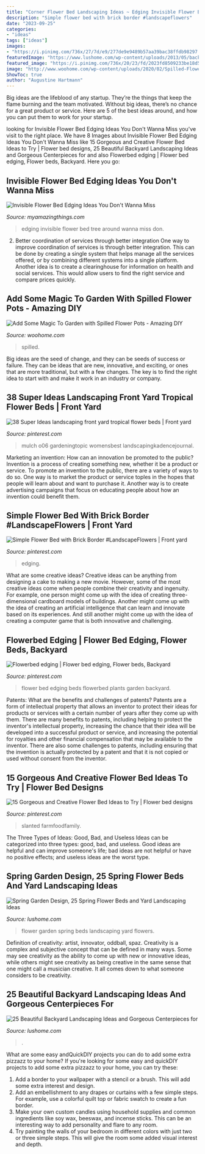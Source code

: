 ```yaml
---
title: "Corner Flower Bed Landscaping Ideas ~ Edging Invisible Flower Bed Tree Around Wanna Miss Don"
description: "Simple flower bed with brick border #landscapeflowers"
date: "2023-09-25"
categories:
- "ideas"
tags: ["ideas"]
images:
- "https://i.pinimg.com/736x/27/7d/e9/277de9e9489b57aa39bac38ffdb98297.jpg"
featuredImage: "https://www.lushome.com/wp-content/uploads/2013/05/backyard-landscaping-ideas-garden-decorations-12.jpg"
featured_image: "https://i.pinimg.com/736x/20/23/fd/2023fd8509233be18d562b9f249984c5.jpg"
image: "http://www.woohome.com/wp-content/uploads/2020/02/Spilled-Flowers-Pots-13.jpg"
ShowToc: true
author: "Augustine Hartmann"
---
```



Big ideas are the lifeblood of any startup. They’re the things that keep the flame burning and the team motivated. Without big ideas, there’s no chance for a great product or service. Here are 5 of the best ideas around, and how you can put them to work for your startup.

	

		
looking for Invisible Flower Bed Edging Ideas You Don&#039;t Wanna Miss you've visit to the right place. We have 8 Images about Invisible Flower Bed Edging Ideas You Don&#039;t Wanna Miss like 15 Gorgeous and Creative Flower Bed Ideas to Try | Flower bed designs, 25 Beautiful Backyard Landscaping Ideas and Gorgeous Centerpieces for and also Flowerbed edging | Flower bed edging, Flower beds, Backyard. Here you go:
		
    
## Invisible Flower Bed Edging Ideas You Don&#039;t Wanna Miss

<img loading=lazy src="http://myamazingthings.com/wp-content/uploads/2017/04/around-tree.jpg" onerror="this.onerror=null;this.src='https://tse2.mm.bing.net/th?id=OIP.U9G9UPKRPihhQmeDN5ZKaAHaFk&amp;pid=15.1';" alt="Invisible Flower Bed Edging Ideas You Don&#039;t Wanna Miss">

_Source: myamazingthings.com_

>edging invisible flower bed tree around wanna miss don. 

	

2) Better coordination of services through better integration
One way to improve coordination of services is through better integration. This can be done by creating a single system that helps manage all the services offered, or by combining different systems into a single platform. Another idea is to create a clearinghouse for information on health and social services. This would allow users to find the right service and compare prices quickly.

    
## Add Some Magic To Garden With Spilled Flower Pots - Amazing DIY

<img loading=lazy src="http://www.woohome.com/wp-content/uploads/2020/02/Spilled-Flowers-Pots-13.jpg" onerror="this.onerror=null;this.src='https://tse4.mm.bing.net/th?id=OIP.a5VJPFyQYM2lTf21j1uN1gHaNK&amp;pid=15.1';" alt="Add Some Magic To Garden with Spilled Flower Pots - Amazing DIY">

_Source: woohome.com_

>spilled. 

	

Big ideas are the seed of change, and they can be seeds of success or failure. They can be ideas that are new, innovative, and exciting, or ones that are more traditional, but with a few changes. The key is to find the right idea to start with and make it work in an industry or company.

    
## 38 Super Ideas Landscaping Front Yard Tropical Flower Beds | Front Yard

<img loading=lazy src="https://i.pinimg.com/736x/27/7d/e9/277de9e9489b57aa39bac38ffdb98297.jpg" onerror="this.onerror=null;this.src='https://tse2.mm.bing.net/th?id=OIP.F3Iu9RtgZC-hhD6G6uLefwAAAA&amp;pid=15.1';" alt="38 Super Ideas landscaping front yard tropical flower beds | Front yard">

_Source: pinterest.com_

>mulch o06 gardeningtopic womensbest landscapingkadencejournal. 

	

Marketing an invention: How can an innovation be promoted to the public?
Invention is a process of creating something new, whether it be a product or service. To promote an invention to the public, there are a variety of ways to do so. One way is to market the product or service toples in the hopes that people will learn about and want to purchase it. Another way is to create advertising campaigns that focus on educating people about how an invention could benefit them.

    
## Simple Flower Bed With Brick Border #LandscapeFlowers | Front Yard

<img loading=lazy src="https://i.pinimg.com/736x/27/96/1f/27961f136703936f2f8c8f4d36fc8122.jpg" onerror="this.onerror=null;this.src='https://tse4.mm.bing.net/th?id=OIP.dR5Epdv8diKqkWVt5IZNCgHaLH&amp;pid=15.1';" alt="Simple Flower Bed with Brick Border #LandscapeFlowers | Front yard">

_Source: pinterest.com_

>edging. 

	

What are some creative ideas?
Creative ideas can be anything from designing a cake to making a new movie. However, some of the most creative ideas come when people combine their creativity and ingenuity. For example, one person might come up with the idea of creating three-dimensional cardboard models of buildings. Another might come up with the idea of creating an artificial intelligence that can learn and innovate based on its experiences. And still another might come up with the idea of creating a computer game that is both innovative and challenging.

    
## Flowerbed Edging | Flower Bed Edging, Flower Beds, Backyard

<img loading=lazy src="https://i.pinimg.com/736x/16/2a/3f/162a3fe664caf6e0e002f794238f3aa3.jpg" onerror="this.onerror=null;this.src='https://tse3.mm.bing.net/th?id=OIP.JB1Ge0xfxb9VnaFmzZtnmQHaJ3&amp;pid=15.1';" alt="Flowerbed edging | Flower bed edging, Flower beds, Backyard">

_Source: pinterest.com_

>flower bed edging beds flowerbed plants garden backyard. 

	

Patents: What are the benefits and challenges of patents?
Patents are a form of intellectual property that allows an inventor to protect their ideas for products or services with a certain number of years after they come up with them. There are many benefits to patents, including helping to protect the inventor's intellectual property, increasing the chance that their idea will be developed into a successful product or service, and increasing the potential for royalties and other financial compensation that may be available to the inventor. There are also some challenges to patents, including ensuring that the invention is actually protected by a patent and that it is not copied or used without consent from the inventor.

    
## 15 Gorgeous And Creative Flower Bed Ideas To Try | Flower Bed Designs

<img loading=lazy src="https://i.pinimg.com/736x/20/23/fd/2023fd8509233be18d562b9f249984c5.jpg" onerror="this.onerror=null;this.src='https://tse3.mm.bing.net/th?id=OIP.w1NT7cnN8j7cLcTzq3ajKQHaJ3&amp;pid=15.1';" alt="15 Gorgeous and Creative Flower Bed Ideas to Try | Flower bed designs">

_Source: pinterest.com_

>slanted farmfoodfamily. 

	

The Three Types of Ideas: Good, Bad, and Useless
Ideas can be categorized into three types: good, bad, and useless. Good ideas are helpful and can improve someone's life; bad ideas are not helpful or have no positive effects; and useless ideas are the worst type.

    
## Spring Garden Design, 25 Spring Flower Beds And Yard Landscaping Ideas

<img loading=lazy src="https://www.lushome.com/wp-content/uploads/2014/05/spring-flowers-garden-design-flower-beds-17.jpg" onerror="this.onerror=null;this.src='https://tse1.mm.bing.net/th?id=OIP.OOk78-EJkhiTENKcFEJyfgHaDQ&amp;pid=15.1';" alt="Spring Garden Design, 25 Spring Flower Beds and Yard Landscaping Ideas">

_Source: lushome.com_

>flower garden spring beds landscaping yard flowers. 

	

Definition of creativity: artist, innovator, oddball, spaz.
Creativity is a complex and subjective concept that can be defined in many ways. Some may see creativity as the ability to come up with new or innovative ideas, while others might see creativity as being creative in the same sense that one might call a musician creative. It all comes down to what someone considers to be creativity.

    
## 25 Beautiful Backyard Landscaping Ideas And Gorgeous Centerpieces For

<img loading=lazy src="https://www.lushome.com/wp-content/uploads/2013/05/backyard-landscaping-ideas-garden-decorations-12.jpg" onerror="this.onerror=null;this.src='https://tse4.mm.bing.net/th?id=OIP.AGQ56tQs7oWi5XdH4RclzwHaJ3&amp;pid=15.1';" alt="25 Beautiful Backyard Landscaping Ideas and Gorgeous Centerpieces for">

_Source: lushome.com_

>. 

	

What are some easy andQuickDIY projects you can do to add some extra pizzazz to your home?
If you're looking for some easy and quickDIY projects to add some extra pizzazz to your home, you can try these:
1. Add a border to your wallpaper with a stencil or a brush. This will add some extra interest and design.
2. Add an embellishment to any drapes or curtains with a few simple steps. For example, use a colorful quilt top or fabric swatch to create a fun border.
3. Make your own custom candles using household supplies and common ingredients like soy wax, beeswax, and incense sticks. This can be an interesting way to add personality and flare to any room.
4. Try painting the walls of your bedroom in different colors with just two or three simple steps. This will give the room some added visual interest and depth.

